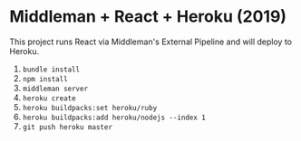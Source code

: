 # Middleman + React + Heroku (2019)

This project runs React via Middleman's External Pipeline and will deploy to Heroku.

1. `bundle install`
2. `npm install`
3. `middleman server`
4. `heroku create`
5. `heroku buildpacks:set heroku/ruby`
6. `heroku buildpacks:add heroku/nodejs --index 1`
7. `git push heroku master`
